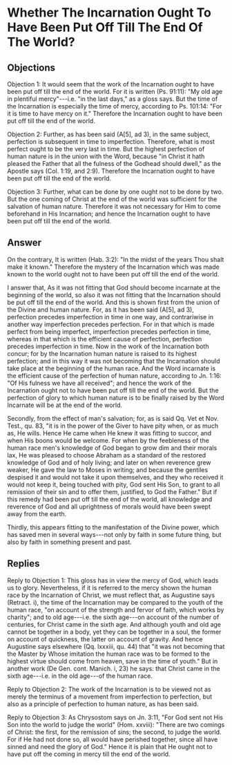 # Whether The Incarnation Ought To Have Been Put Off Till The End Of The World?

## Objections

Objection 1: It would seem that the work of the Incarnation ought to have been put off till the end of the world. For it is written (Ps. 91:11): "My old age in plentiful mercy"---i.e. "in the last days," as a gloss says. But the time of the Incarnation is especially the time of mercy, according to Ps. 101:14: "For it is time to have mercy on it." Therefore the Incarnation ought to have been put off till the end of the world.

Objection 2: Further, as has been said (A[5], ad 3), in the same subject, perfection is subsequent in time to imperfection. Therefore, what is most perfect ought to be the very last in time. But the highest perfection of human nature is in the union with the Word, because "in Christ it hath pleased the Father that all the fulness of the Godhead should dwell," as the Apostle says (Col. 1:19, and 2:9). Therefore the Incarnation ought to have been put off till the end of the world.

Objection 3: Further, what can be done by one ought not to be done by two. But the one coming of Christ at the end of the world was sufficient for the salvation of human nature. Therefore it was not necessary for Him to come beforehand in His Incarnation; and hence the Incarnation ought to have been put off till the end of the world.

## Answer

On the contrary, It is written (Hab. 3:2): "In the midst of the years Thou shalt make it known." Therefore the mystery of the Incarnation which was made known to the world ought not to have been put off till the end of the world.

I answer that, As it was not fitting that God should become incarnate at the beginning of the world, so also it was not fitting that the Incarnation should be put off till the end of the world. And this is shown first from the union of the Divine and human nature. For, as it has been said (A[5], ad 3), perfection precedes imperfection in time in one way, and contrariwise in another way imperfection precedes perfection. For in that which is made perfect from being imperfect, imperfection precedes perfection in time, whereas in that which is the efficient cause of perfection, perfection precedes imperfection in time. Now in the work of the Incarnation both concur; for by the Incarnation human nature is raised to its highest perfection; and in this way it was not becoming that the Incarnation should take place at the beginning of the human race. And the Word incarnate is the efficient cause of the perfection of human nature, according to Jn. 1:16: "Of His fulness we have all received"; and hence the work of the Incarnation ought not to have been put off till the end of the world. But the perfection of glory to which human nature is to be finally raised by the Word Incarnate will be at the end of the world.

Secondly, from the effect of man's salvation; for, as is said Qq. Vet et Nov. Test., qu. 83, "it is in the power of the Giver to have pity when, or as much as, He wills. Hence He came when He knew it was fitting to succor, and when His boons would be welcome. For when by the feebleness of the human race men's knowledge of God began to grow dim and their morals lax, He was pleased to choose Abraham as a standard of the restored knowledge of God and of holy living; and later on when reverence grew weaker, He gave the law to Moses in writing; and because the gentiles despised it and would not take it upon themselves, and they who received it would not keep it, being touched with pity, God sent His Son, to grant to all remission of their sin and to offer them, justified, to God the Father." But if this remedy had been put off till the end of the world, all knowledge and reverence of God and all uprightness of morals would have been swept away from the earth.

Thirdly, this appears fitting to the manifestation of the Divine power, which has saved men in several ways---not only by faith in some future thing, but also by faith in something present and past.

## Replies

Reply to Objection 1: This gloss has in view the mercy of God, which leads us to glory. Nevertheless, if it is referred to the mercy shown the human race by the Incarnation of Christ, we must reflect that, as Augustine says (Retract. i), the time of the Incarnation may be compared to the youth of the human race, "on account of the strength and fervor of faith, which works by charity"; and to old age---i.e. the sixth age---on account of the number of centuries, for Christ came in the sixth age. And although youth and old age cannot be together in a body, yet they can be together in a soul, the former on account of quickness, the latter on account of gravity. And hence Augustine says elsewhere (Qq. lxxxiii, qu. 44) that "it was not becoming that the Master by Whose imitation the human race was to be formed to the highest virtue should come from heaven, save in the time of youth." But in another work (De Gen. cont. Manich. i, 23) he says: that Christ came in the sixth age---i.e. in the old age---of the human race.

Reply to Objection 2: The work of the Incarnation is to be viewed not as merely the terminus of a movement from imperfection to perfection, but also as a principle of perfection to human nature, as has been said.

Reply to Objection 3: As Chrysostom says on Jn. 3:11, "For God sent not His Son into the world to judge the world" (Hom. xxviii): "There are two comings of Christ: the first, for the remission of sins; the second, to judge the world. For if He had not done so, all would have perished together, since all have sinned and need the glory of God." Hence it is plain that He ought not to have put off the coming in mercy till the end of the world.